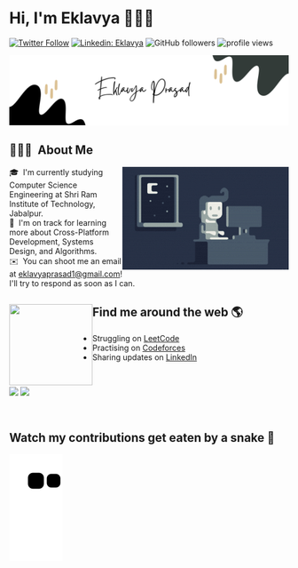 # Hi, I'm Eklavya 👩‍💻✨

[![Twitter Follow](https://img.shields.io/twitter/follow/eklavyaprasad1?label=Follow)](https://twitter.com/intent/follow?screen_name=eklavyaprasad1)
[![Linkedin: Eklavya](https://img.shields.io/badge/-Eklavya-blue?style=flat-square&logo=Linkedin&logoColor=white&link=https://www.linkedin.com/in/eklavya-prasad/)](https://www.linkedin.com/in/eklavya-prasad/)
![GitHub followers](https://img.shields.io/github/followers/eklavyaprasad?label=Follow&style=social)
<img alt = "profile views" src="https://komarev.com/ghpvc/?username=eklavyaprasad&color=brightgreen">  

<img src="data/about.png">

## 👨🏻‍💻 &nbsp;About Me

<img alt="Night Coding" src="https://raw.githubusercontent.com/AVS1508/AVS1508/master/assets/Night-Coding.gif" align="right"/>

🎓 &nbsp;I'm currently studying Computer Science Engineering at Shri Ram Institute of Technology, Jabalpur.\
🌱 &nbsp;I'm on track for learning more about Cross-Platform Development, Systems Design, and Algorithms.\
✉️ &nbsp;You can shoot me an email at eklavyaprasad1@gmail.com! I'll try to respond as soon as I can.



## Find me around the web 🌎 <a href="https://www.linkedin.com/in/eklavya-prasad-6857a2191/"><img align="left" width="150" height="146" src="https://github.com/M0nica/M0nica/blob/main/octomonica/m0nica-octocat-rotating.gif?raw=true"></a>
- Struggling on <a href="https://leetcode.com/eklavyaprasad3/">LeetCode</a>
- Practising on <a href="https://codeforces.com/profile/opCisco">Codeforces</a>
- Sharing updates on <a href="https://www.linkedin.com/in/eklavya-prasad-6857a2191/">LinkedIn</a>

<br>

<p align="left">
  <img width="49.5%" src="https://github-readme-stats.vercel.app/api?username=eklavyaprasad&show_icons=true&theme=dark&show_icons=true&count_private=true&hide_border=true" />
  <img width="49.5%" src="http://github-readme-streak-stats.herokuapp.com?user=eklavyaprasad&theme=dark&hide_border=true&date_format=M%20j%5B%2C%20Y%5D" />
</p>
<br>

## Watch my contributions get eaten by a snake 🐍
![snake gif](https://github.com/eklavyaprasad/eklavyaprasad/blob/output/github-contribution-grid-snake.svg)
